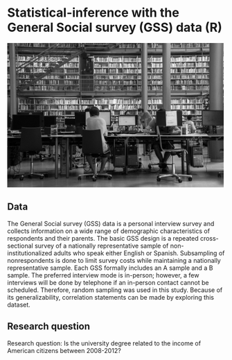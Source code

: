 # Statistical-inference with the General Social survey (GSS) data (R)

<img src="projet_GSS.jpg" alt="isolated" width="500"/>

## Data
The General Social survey (GSS) data is a personal interview survey and collects information on a wide range of demographic characteristics of respondents and their parents.
The basic GSS design is a repeated cross-sectional survey of a nationally representative sample of non-institutionalized adults who speak either English or Spanish. Subsampling of nonrespondents is done to limit survey costs while maintaining a nationally representative sample. Each GSS formally includes an A sample and a B sample. The preferred interview mode is in-person; however, a few interviews will be done by telephone if an in-person contact cannot be scheduled.
Therefore, random sampling was used in this study. Because of its generalizability, correlation statements can be made by exploring this dataset.


## Research question
Research question: Is the university degree related to the income of American citizens between 2008-2012?
